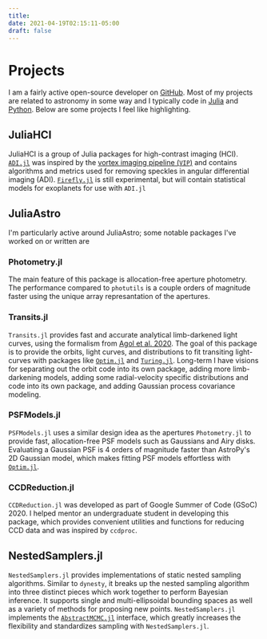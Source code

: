 ```yaml
---
title:
date: 2021-04-19T02:15:11-05:00
draft: false
---
```


# Projects

I am a fairly active open-source developer on [GitHub](https://github.com/mileslucas). Most of my projects are related to astronomy in some way and I typically code in [Julia](https://julialang.org) and [Python](https://www.python.org). Below are some projects I feel like highlighting.

## JuliaHCI <a href="https://github.com/JuliaHCI"><i class="fab fa-github"></i></a>

JuliaHCI is a group of Julia packages for high-contrast imaging (HCI). [`ADI.jl`](https://github.com/juliahci/ADI.jl) was inspired by the [vortex imaging pipeline (`VIP`)](https://github.com/vortex-exoplanet/vip) and contains algorithms and metrics used for removing speckles in angular differential imaging (ADI). [`Firefly.jl`](https://github.com/juliahci/Firefly.jl) is still experimental, but will contain statistical models for exoplanets for use with `ADI.jl`

## JuliaAstro <a href="https://juliaastro.github.io"><i class="fas fa-home"></i></a> <a href="https://github.com/JuliaAstro"><i class="fab fa-github"></i></a>

I'm particularly active around JuliaAstro; some notable packages I've worked on or written are

### Photometry.jl <a href="https://github.com/juliaastro/Photometry.jl"><i class="fab fa-github"></i></a>

The main feature of this package is allocation-free aperture photometry. The performance compared to `photutils` is a couple orders of magnitude faster using the unique array represantation of the apertures.

### Transits.jl <a href="https://github.com/juliaastro/Transits.jl"><i class="fab fa-github"></i></a>

`Transits.jl` provides fast and accurate analytical limb-darkened light curves, using the formalism from [Agol et al. 2020](https://ui.adsabs.harvard.edu/abs/2020AJ....159..123A/abstract). The goal of this package is to provide the orbits, light curves, and distributions to fit transiting light-curves with packages like [`Optim.jl`](https://github.com/julianlsolvers/Optim.jl) and [`Turing.jl`](https://github.com/turinglang/Turing.jl). Long-term I have visions for separating out the orbit code into its own package, adding more limb-darkening models, adding some radial-velocity specific distributions and code into its own package, and adding Gaussian process covariance modeling.

### PSFModels.jl <a href="https://github.com/juliaastro/PSFModels.jl"><i class="fab fa-github"></i></a>

`PSFModels.jl` uses a similar design idea as the apertures `Photometry.jl` to provide fast, allocation-free PSF models such as Gaussians and Airy disks. Evaluating a Gaussian PSF is 4 orders of magnitude faster than AstroPy's 2D Gaussian model, which makes fitting PSF models effortless with [`Optim.jl`](https://github.com/julianlsolvers/Optim.jl).

### CCDReduction.jl <a href="https://github.com/juliaastro/CCDReduction.jl"><i class="fab fa-github"></i></a>

`CCDReduction.jl` was developed as part of Google Summer of Code (GSoC) 2020. I helped mentor an undergraduate student in developing this package, which provides convenient utilities and functions for reducing CCD data and was inspired by `ccdproc`.

## NestedSamplers.jl <a href="https://github.com/turinglang/NestedSamplers.jl"><i class="fab fa-github"></i></a>

`NestedSamplers.jl` provides implementations of static nested sampling algorithms. Similar to `dynesty`, it breaks up the nested sampling algorithm into three distinct pieces which work together to perform Bayesian inference. It supports single and multi-ellipsoidal bounding spaces as well as a variety of methods for proposing new points. `NestedSamplers.jl` implements the [`AbstractMCMC.jl`](https://github.com/turinglang/AbstractMCMC.jl) interface, which greatly increases the flexibility and standardizes sampling with `NestedSamplers.jl`.